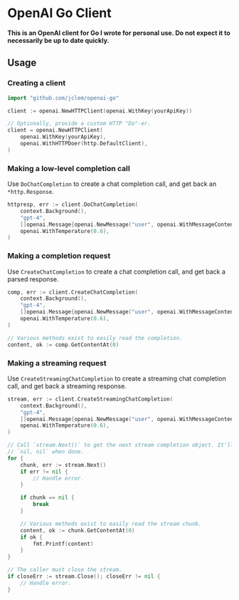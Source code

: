 # OpenAI Go Client

**This is an OpenAI client for Go I wrote for personal use. Do not expect it to
necessarily be up to date quickly.**

## Usage

### Creating a client

```go
import "github.com/jclem/openai-go"

client := openai.NewHTTPClient(openai.WithKey(yourApiKey))

// Optionally, provide a custom HTTP "Do"-er.
client = openai.NewHTTPClient(
	openai.WithKey(yourApiKey),
	openai.WithHTTPDoer(http.DefaultClient),
)
```

### Making a low-level completion call

Use `DoChatCompletion` to create a chat completion call, and get back an
`*http.Response`.

```go
httpresp, err := client.DoChatCompletion(
	context.Background(),
	"gpt-4",
	[]openai.Message{openai.NewMessage("user", openai.WithMessageContent("Hello, world"))},
	openai.WithTemperature(0.6),
)
```

### Making a completion request

Use `CreateChatCompletion` to create a chat completion call, and get back a
parsed response.

```go
comp, err := client.CreateChatCompletion(
	context.Background(),
	"gpt-4",
	[]openai.Message{openai.NewMessage("user", openai.WithMessageContent("Hello, world"))},
	openai.WithTemperature(0.6),
)

// Various methods exist to easily read the completion.
content, ok := comp.GetContentAt(0)
```

### Making a streaming request

Use `CreateStreamingChatCompletion` to create a streaming chat completion call,
and get back a streaming response.

```go
stream, err := client.CreateStreamingChatCompletion(
	context.Background(),
	"gpt-4",
	[]openai.Message{openai.NewMessage("user", openai.WithMessageContent("Hello, world"))},
	openai.WithTemperature(0.6),
)

// Call `stream.Next()` to get the next stream completion object. It'll return
// `nil, nil` when done.
for {
	chunk, err := stream.Next()
	if err != nil {
		// Handle error.
	}

	if chunk == nil {
		break
	}

	// Various methods exist to easily read the stream chunk.
	content, ok := chunk.GetContentAt(0)
	if ok {
		fmt.Printf(content)
	}
}

// The caller must close the stream.
if closeErr := stream.Close(); closeErr != nil {
	// Handle error.
}
```